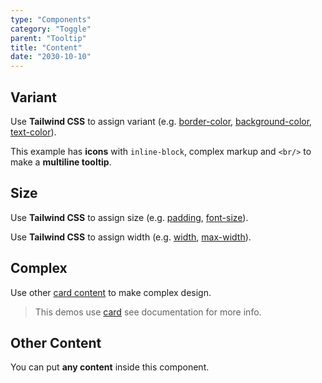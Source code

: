 ```yaml
---
type: "Components"
category: "Toggle"
parent: "Tooltip"
title: "Content"
date: "2030-10-10"
---
```


## Variant

Use **Tailwind CSS** to assign variant (e.g. [border-color](https://tailwindcss.com/docs/border-color), [background-color](https://tailwindcss.com/docs/background-color), [text-color](https://tailwindcss.com/docs/text-color)).

This example has **icons** with `inline-block`, complex markup and `<br/>` to make a **multiline tooltip**.

<demo>
  <demoinline src="demos/components/tooltip/variant">
  </demoinline>
</demo>

## Size

Use **Tailwind CSS** to assign size (e.g. [padding](https://tailwindcss.com/docs/padding), [font-size](https://tailwindcss.com/docs/font-size)).

Use **Tailwind CSS** to assign width (e.g. [width](https://tailwindcss.com/docs/width), [max-width](https://tailwindcss.com/docs/max-width)).

<demo>
  <demoinline src="demos/components/tooltip/size">
  </demoinline>
</demo>

## Complex

Use other [card content](/components/card/content) to make complex design.

> This demos use [card](/components/card) see documentation for more info.

<demo>
  <div class="gatsby_demo_item" data-iframe="demos/themes/implementation/tooltip-implementation-v1">
  </div>
</demo>

## Other Content

You can put **any content** inside this component.

<demo>
  <demoinline src="demos/components/tooltip/other-content">
  </demoinline>
</demo>
